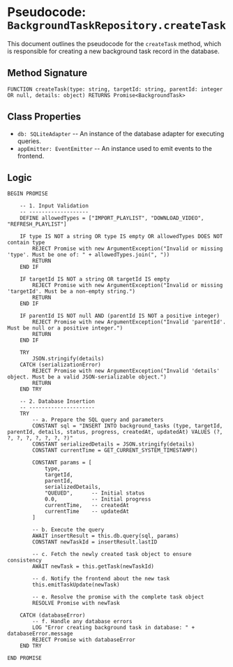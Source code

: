 # Pseudocode: `BackgroundTaskRepository.createTask`

This document outlines the pseudocode for the `createTask` method, which is responsible for creating a new background task record in the database.

## Method Signature

```
FUNCTION createTask(type: string, targetId: string, parentId: integer OR null, details: object) RETURNS Promise<BackgroundTask>
```

## Class Properties

-   `db: SQLiteAdapter` -- An instance of the database adapter for executing queries.
-   `appEmitter: EventEmitter` -- An instance used to emit events to the frontend.

## Logic

```plaintext
BEGIN PROMISE

    -- 1. Input Validation
    -- -------------------
    DEFINE allowedTypes = ["IMPORT_PLAYLIST", "DOWNLOAD_VIDEO", "REFRESH_PLAYLIST"]

    IF type IS NOT a string OR type IS empty OR allowedTypes DOES NOT contain type
        REJECT Promise with new ArgumentException("Invalid or missing 'type'. Must be one of: " + allowedTypes.join(", "))
        RETURN
    END IF

    IF targetId IS NOT a string OR targetId IS empty
        REJECT Promise with new ArgumentException("Invalid or missing 'targetId'. Must be a non-empty string.")
        RETURN
    END IF

    IF parentId IS NOT null AND (parentId IS NOT a positive integer)
        REJECT Promise with new ArgumentException("Invalid 'parentId'. Must be null or a positive integer.")
        RETURN
    END IF

    TRY
        JSON.stringify(details)
    CATCH (serializationError)
        REJECT Promise with new ArgumentException("Invalid 'details' object. Must be a valid JSON-serializable object.")
        RETURN
    END TRY

    -- 2. Database Insertion
    -- ---------------------
    TRY
        -- a. Prepare the SQL query and parameters
        CONSTANT sql = "INSERT INTO background_tasks (type, targetId, parentId, details, status, progress, createdAt, updatedAt) VALUES (?, ?, ?, ?, ?, ?, ?, ?)"
        CONSTANT serializedDetails = JSON.stringify(details)
        CONSTANT currentTime = GET_CURRENT_SYSTEM_TIMESTAMP()

        CONSTANT params = [
            type,
            targetId,
            parentId,
            serializedDetails,
            "QUEUED",      -- Initial status
            0.0,           -- Initial progress
            currentTime,   -- createdAt
            currentTime    -- updatedAt
        ]

        -- b. Execute the query
        AWAIT insertResult = this.db.query(sql, params)
        CONSTANT newTaskId = insertResult.lastID

        -- c. Fetch the newly created task object to ensure consistency
        AWAIT newTask = this.getTask(newTaskId)

        -- d. Notify the frontend about the new task
        this.emitTaskUpdate(newTask)

        -- e. Resolve the promise with the complete task object
        RESOLVE Promise with newTask

    CATCH (databaseError)
        -- f. Handle any database errors
        LOG "Error creating background task in database: " + databaseError.message
        REJECT Promise with databaseError
    END TRY

END PROMISE